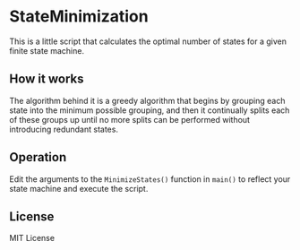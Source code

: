 # StateMinimization

This is a little script that calculates the optimal number of states
for a given finite state machine.

## How it works

The algorithm behind it is a greedy algorithm that begins by grouping each
state into the minimum possible grouping, and then it continually splits
each of these groups up until no more splits can be performed without
introducing redundant states.

## Operation

Edit the arguments to the `MinimizeStates()` function in `main()` to reflect
your state machine and execute the script.

## License
MIT License
